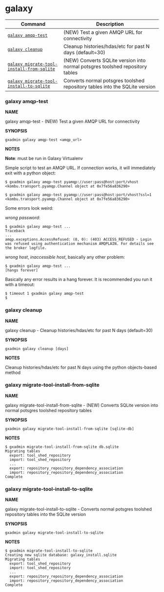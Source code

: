# galaxy

Command | Description
------- | -----------
[`galaxy amqp-test`](#galaxy-amqp-test) | (NEW) Test a given AMQP URL for connectivity
[`galaxy cleanup`](#galaxy-cleanup) | Cleanup histories/hdas/etc for past N days (default=30)
[`galaxy migrate-tool-install-from-sqlite`](#galaxy-migrate-tool-install-from-sqlite) | (NEW) Converts SQLite version into normal potsgres toolshed repository tables
[`galaxy migrate-tool-install-to-sqlite`](#galaxy-migrate-tool-install-to-sqlite) | Converts normal potsgres toolshed repository tables into the SQLite version

### galaxy amqp-test

**NAME**

galaxy amqp-test -  (NEW) Test a given AMQP URL for connectivity

**SYNOPSIS**

`gxadmin galaxy amqp-test <amqp_url>`

**NOTES**

**Note**: must be run in Galaxy Virtualenv

Simple script to test an AMQP URL. If connection works, it will
immediately exit with a python object:

    $ gxadmin galaxy amqp-test pyamqp://user:pass@host:port/vhost
    <kombu.transport.pyamqp.Channel object at 0x7fe56a836290>

    $ gxadmin galaxy amqp-test pyamqp://user:pass@host:port/vhost?ssl=1
    <kombu.transport.pyamqp.Channel object at 0x7fe56a836290>

Some errors look weird:

*wrong password*:

    $ gxadmin galaxy amqp-test ...
    Traceback
    ...
    amqp.exceptions.AccessRefused: (0, 0): (403) ACCESS_REFUSED - Login was refused using authentication mechanism AMQPLAIN. For details see the broker logfile.

*wrong host*, *inaccessible host*, basically any other problem:

    $ gxadmin galaxy amqp-test ...
    [hangs forever]

Basically any error results in a hang forever. It is recommended you run it with a timeout:

    $ timeout 1 gxadmin galaxy amqp-test
    $


### galaxy cleanup

**NAME**

galaxy cleanup -  Cleanup histories/hdas/etc for past N days (default=30)

**SYNOPSIS**

`gxadmin galaxy cleanup [days]`

**NOTES**

Cleanup histories/hdas/etc for past N days using the python objects-based method


### galaxy migrate-tool-install-from-sqlite

**NAME**

galaxy migrate-tool-install-from-sqlite -  (NEW) Converts SQLite version into normal potsgres toolshed repository tables

**SYNOPSIS**

`gxadmin galaxy migrate-tool-install-from-sqlite [sqlite-db]`

**NOTES**

    $ gxadmin migrate-tool-install-from-sqlite db.sqlite
    Migrating tables
      export: tool_shed_repository
      import: tool_shed_repository
      ...
      export: repository_repository_dependency_association
      import: repository_repository_dependency_association
    Complete


### galaxy migrate-tool-install-to-sqlite

**NAME**

galaxy migrate-tool-install-to-sqlite -  Converts normal potsgres toolshed repository tables into the SQLite version

**SYNOPSIS**

`gxadmin galaxy migrate-tool-install-to-sqlite`

**NOTES**

    $ gxadmin migrate-tool-install-to-sqlite
    Creating new sqlite database: galaxy_install.sqlite
    Migrating tables
      export: tool_shed_repository
      import: tool_shed_repository
      ...
      export: repository_repository_dependency_association
      import: repository_repository_dependency_association
    Complete

